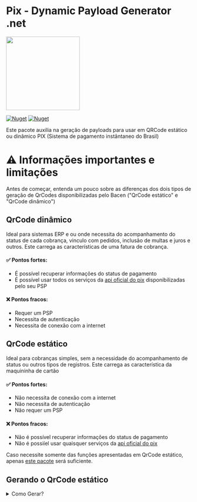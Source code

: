 # Pix - Dynamic Payload Generator .net


<img width='200' src='https://user-images.githubusercontent.com/5353685/101644586-233eb080-3a14-11eb-9cec-2172586abfde.png'/>

[![Nuget](https://img.shields.io/nuget/dt/pix-dynamic-payload-generator.net)](https://www.nuget.org/packages/pix-dynamic-payload-generator.net)
[![Nuget](https://img.shields.io/nuget/v/pix-dynamic-payload-generator.net)](https://www.nuget.org/packages/pix-dynamic-payload-generator.net)

Este pacote auxilia na geração de payloads para usar em QRCode estático ou dinâmico PIX (Sistema de pagamento instântaneo do Brasil)

# ⚠ Informações importantes e limitações
Antes de começar, entenda um pouco sobre as diferenças dos dois tipos de geração de QrCodes disponibilizadas pelo Bacen ("QrCode estático" e "QrCode dinâmico")

## QrCode dinâmico
Ideal para sistemas ERP e ou onde necessita do acompanhamento do status de cada cobrança, vinculo com pedidos, inclusão de multas e juros e outros.
Este carrega as características de uma fatura de cobrança.

#### ✅ Pontos fortes:
- É possível recuperar informações do status de pagamento
- É possível usar todos os serviços da [api oficial do pix](https://bacen.github.io/pix-api/#/Pix/get_pix) disponibilizadas pelo seu PSP

#### ❌ Pontos fracos:
- Requer um PSP
- Necessita de autenticação
- Necessita de conexão com a internet


## QrCode estático
Ideal para cobranças simples, sem a necessidade do acompanhamento de status ou outros tipos de registros.
Este carrega as característica da maquininha de cartão

#### ✅ Pontos fortes:
- Não necessita de conexão com a internet
- Não necessita de autenticação
- Não requer um PSP

#### ❌ Pontos fracos:
- Não é possível recuperar informações do status de pagamento
- Não é possiíel usar quaisquer serviços da [api oficial do pix](https://bacen.github.io/pix-api/#/Pix/get_pix)

Caso necessite somente das funções apresentadas em QrCode estático, apenas [este pacote](https://github.com/alexandresanlim/pix-payload-generator.net) será suficiente.

## Gerando o QrCode estático
<details>
   <summary> Como Gerar?</summary>

### Instale [este pacote](https://www.nuget.org/packages/pix-dynamic-payload-generator.net) na sua aplicação.

# Gerandor QrCode Estático

1 - Crie uma instância de Cobrança usando como parâmetros a chave pix, em seguida converta para um Payload passando como parâmetro o id de identificação da transação e informações do títular da conta.

```csharp
var cobranca = new Cobranca(_chave: "bee05743-4291-4f3c-9259-595df1307ba1");
```

#### Você pode optar por adicionar mais algumas informações (não obrigatório):
- Valor (Caso não informado, ficará livre para o pagador digitar o valor);
- Descriçao (Caso informado, aparecerá no momento do pagamento).

Exemplo, definindo o valor de R$ 15,00 e descrição "Pagamento do pedido X":
```csharp
Cobranca cobranca = new Cobranca(_chave: "bee05743-4291-4f3c-9259-595df1307ba1")
{
    SolicitacaoPagador = "Pagamento do Pedido X",
    Valor = new Valor
    {
        Original = "15.00"
    }
};

```

2 - Gerar o Payload a partir da cobrança criada
```csharp
var payload = cobranca.ToPayload("O-TxtId-Aqui", new Merchant("Alexandre Sanlim", "Presidente Prudente"));
```

3 - Pegar uma string para setar em um QrCode a aprtir do Payload gerado

```csharp
var stringToQrCode = payload.GenerateStringToQrCode();
```

Retornará uma string como esta:

```
00020126580014br.gov.bcb.pix0136bee05743-4291-4f3c-9259-595df1307ba1520400005303986540510.005802BR5914Alexandre Lima6019Presidente Prudente62180514Um-Id-Qualquer6304D475
```

4 - Por fim, basta setar em um QRCode! ;)

<img src='https://dyn-qrcode.vercel.app/api?url=00020126580014br.gov.bcb.pix0136bee05743-4291-4f3c-9259-595df1307ba1520400005303986540510.005802BR5914Alexandre%20Lima6019Presidente%20Prudente62180514Um-Id-Qualquer6304D475' />

</details>


